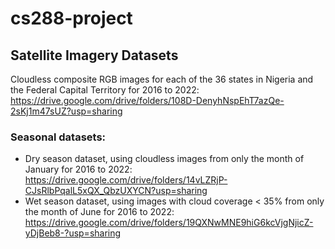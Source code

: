 # cs288-project

## Satellite Imagery Datasets

Cloudless composite RGB images for each of the 36 states in Nigeria and the Federal Capital Territory for 2016 to 2022: https://drive.google.com/drive/folders/108D-DenyhNspEhT7azQe-2sKj1m47sUZ?usp=sharing

### Seasonal datasets:

- Dry season dataset, using cloudless images from only the month of January for 2016 to 2022: https://drive.google.com/drive/folders/14vLZRjP-CJsRlbPqalL5xQX_QbzUXYCN?usp=sharing
- Wet season dataset, using images with cloud coverage < 35% from only the month of June for 2016 to 2022: https://drive.google.com/drive/folders/19QXNwMNE9hiG6kcVjgNjicZ-yDjBeb8-?usp=sharing

